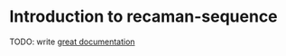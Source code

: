 # Introduction to recaman-sequence

TODO: write [great documentation](http://jacobian.org/writing/what-to-write/)
